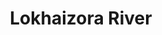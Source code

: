 ---
title: "Lokhaizora River"
title_bn: "লোখাইজোরা নদী"
description: "It started flowing from Solahapara Beel of Dharmapasha Upazilla of Sunamganj and flows upto East of Banal Gang."
---